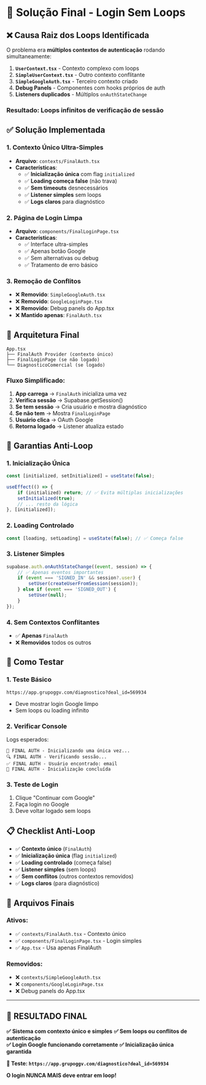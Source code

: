 # 🔐 Solução Final - Login Sem Loops

## ❌ **Causa Raiz dos Loops Identificada**

O problema era **múltiplos contextos de autenticação** rodando simultaneamente:

1. **`UserContext.tsx`** - Contexto complexo com loops
2. **`SimpleUserContext.tsx`** - Outro contexto conflitante  
3. **`SimpleGoogleAuth.tsx`** - Terceiro contexto criado
4. **Debug Panels** - Componentes com hooks próprios de auth
5. **Listeners duplicados** - Múltiplos `onAuthStateChange`

### **Resultado**: Loops infinitos de verificação de sessão

## ✅ **Solução Implementada**

### **1. Contexto Único Ultra-Simples**
- **Arquivo**: `contexts/FinalAuth.tsx`
- **Características**:
  - ✅ **Inicialização única** com flag `initialized`
  - ✅ **Loading começa false** (não trava)
  - ✅ **Sem timeouts** desnecessários
  - ✅ **Listener simples** sem loops
  - ✅ **Logs claros** para diagnóstico

### **2. Página de Login Limpa**
- **Arquivo**: `components/FinalLoginPage.tsx`
- **Características**:
  - ✅ Interface ultra-simples
  - ✅ Apenas botão Google
  - ✅ Sem alternativas ou debug
  - ✅ Tratamento de erro básico

### **3. Remoção de Conflitos**
- ❌ **Removido**: `SimpleGoogleAuth.tsx`
- ❌ **Removido**: `GoogleLoginPage.tsx`
- ❌ **Removido**: Debug panels do App.tsx
- ❌ **Mantido apenas**: `FinalAuth.tsx`

## 🔧 **Arquitetura Final**

```
App.tsx
├── FinalAuth Provider (contexto único)
├── FinalLoginPage (se não logado)
└── DiagnosticoComercial (se logado)
```

### **Fluxo Simplificado**:
1. **App carrega** → `FinalAuth` inicializa uma vez
2. **Verifica sessão** → Supabase.getSession()
3. **Se tem sessão** → Cria usuário e mostra diagnóstico
4. **Se não tem** → Mostra `FinalLoginPage`
5. **Usuário clica** → OAuth Google
6. **Retorna logado** → Listener atualiza estado

## 🎯 **Garantias Anti-Loop**

### **1. Inicialização Única**
```typescript
const [initialized, setInitialized] = useState(false);

useEffect(() => {
    if (initialized) return; // ✅ Evita múltiplas inicializações
    setInitialized(true);
    // ... resto da lógica
}, [initialized]);
```

### **2. Loading Controlado**
```typescript
const [loading, setLoading] = useState(false); // ✅ Começa false
```

### **3. Listener Simples**
```typescript
supabase.auth.onAuthStateChange((event, session) => {
    // ✅ Apenas eventos importantes
    if (event === 'SIGNED_IN' && session?.user) {
        setUser(createUserFromSession(session));
    } else if (event === 'SIGNED_OUT') {
        setUser(null);
    }
});
```

### **4. Sem Contextos Conflitantes**
- ✅ **Apenas** `FinalAuth`
- ❌ **Removidos** todos os outros

## 🧪 **Como Testar**

### **1. Teste Básico**
```
https://app.grupoggv.com/diagnostico?deal_id=569934
```
- Deve mostrar login Google limpo
- Sem loops ou loading infinito

### **2. Verificar Console**
Logs esperados:
```
🔐 FINAL AUTH - Inicializando uma única vez...
🔍 FINAL AUTH - Verificando sessão...
✅ FINAL AUTH - Usuário encontrado: email
🏁 FINAL AUTH - Inicialização concluída
```

### **3. Teste de Login**
1. Clique "Continuar com Google"
2. Faça login no Google  
3. Deve voltar logado sem loops

## 📋 **Checklist Anti-Loop**

- ✅ **Contexto único** (`FinalAuth`)
- ✅ **Inicialização única** (flag `initialized`)
- ✅ **Loading controlado** (começa false)
- ✅ **Listener simples** (sem loops)
- ✅ **Sem conflitos** (outros contextos removidos)
- ✅ **Logs claros** (para diagnóstico)

## 🎯 **Arquivos Finais**

### **Ativos**:
- ✅ `contexts/FinalAuth.tsx` - Contexto único
- ✅ `components/FinalLoginPage.tsx` - Login simples
- ✅ `App.tsx` - Usa apenas FinalAuth

### **Removidos**:
- ❌ `contexts/SimpleGoogleAuth.tsx`
- ❌ `components/GoogleLoginPage.tsx`
- ❌ Debug panels do App.tsx

---

## 🎉 **RESULTADO FINAL**

**✅ Sistema com contexto único e simples**
**✅ Sem loops ou conflitos de autenticação**  
**✅ Login Google funcionando corretamente**
**✅ Inicialização única garantida**

**🚀 Teste: `https://app.grupoggv.com/diagnostico?deal_id=569934`**

**O login NUNCA MAIS deve entrar em loop!**

